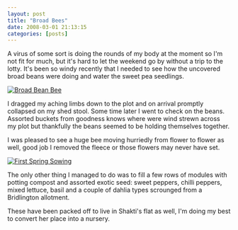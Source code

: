 ```yaml
---
layout: post
title: "Broad Bees"
date: 2008-03-01 21:13:15
categories: [posts]
---
```


A virus of some sort is doing the rounds of my body at the moment so I'm not fit for much, but it's hard to let the weekend go by without a trip to the lotty. It's been so windy recently that I needed to see how the uncovered broad beans were doing and water the sweet pea seedlings.

[![Broad Bean Bee](https://farm3.static.flickr.com/2250/2301560137_92bfc9f460_m.jpg)](https://www.flickr.com/photos/warriorwomen/2301560137/)

I dragged my aching limbs down to the plot and on arrival promptly collapsed on my shed stool. Some time later I went to check on the beans. Assorted buckets from goodness knows where were wind strewn across my plot but thankfully the beans seemed to be holding themselves together.

I was pleased to see a huge bee moving hurriedly from flower to flower as well, good job I removed the fleece or those flowers may never have set.

[![First Spring Sowing](https://farm4.static.flickr.com/3233/2301874111_6fe2d60833_m.jpg)](https://www.flickr.com/photos/warriorwomen/2301874111/)

The only other thing I managed to do was to fill a few rows of modules with potting compost and assorted exotic seed: sweet peppers, chilli peppers, mixed lettuce, basil and a couple of dahlia types scrounged from a Bridlington allotment.

These have been packed off to live in Shakti's flat as well, I'm doing my best to convert her place into a nursery.
